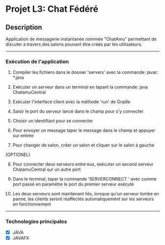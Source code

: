 # Projet L3: Chat Fédéré

## Description
Application de messagerie instantanée nommée "ChatAmu" permettant de discuter à travers des salons pouvant être créés par les utilisateurs. 

------------
### Exécution de l'application
1. Compiler les fichiers dans le dossier 'servers' avec la commande: javac *.java

2. Exécuter un serveur dans un terminal en tapant la commande: java ChatamuCentral <port>

3. Exécuter l'interface client avec la méthode 'run' de Gradle

4. Saisir le port du serveur lancé dans le champ pour s'y connecter

5. Choisir un identifiant pour se connecter

6. Pour envoyer un message taper le message dans le champ et appuyer sur entrée

7. Pour changer de salon, créer un salon et cliquer sur le salon à gauche

(OPTIONEL)

8. Pour connecter deux serveurs entre eux, exécuter un second serveur ChatamuCentral sur un autre port

9. Dans le terminal, taper la commande 'SERVERCONNECT <port>' avec comme port passé en paramètre le port du premier serveur exécuté

10. Les deux serveurs sont maintenant liés, lorsque qu'un serveur tombe en panne, les clients seront réaffectés automatiquement sur les serveurs en fonctionnement

------------
### Technologies principales
- [x] JAVA
- [x] JAVAFX
